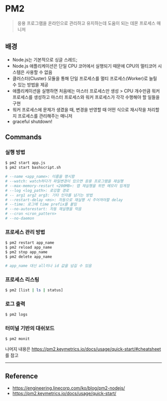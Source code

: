 # PM2

> 응용 프로그램을 온라인으로 관리하고 유지하는데 도움이 되는 데몬 프로세스 매니저

## 배경
- Node.js는 기본적으로 싱글 스레드;
- Node.js 애플리케이션은 단일 CPU 코어에서 실행되기 때문에 CPU의 멀티코어 시스템은 사용할 수 없음
- 클러스터(Cluster) 모듈을 통해 단일 프로세스를 멀티 프로세스(Worker)로 늘릴 수 있는 방법을 제공
- 애플리케이션을 실행하면 처음에는 마스터 프로세스만 생성 > CPU 개수만큼 워커 프로세스를 생성하고 마스터 프로세스와 워커 프로세스가 각각 수행해야 할 일들을 구현
- 워커 프로세스에 문제가 생겼을 때, 변경을 반영할 때 어떤 식으로 재시작을 처리할지 프로세스를 관리해주는 매니저
- graceful shutdown!

## Commands

### 실행 방법
``` bash
$ pm2 start app.js 
$ pm2 start bashscript.sh

# --name <app_name>: 이름을 명시함
# --watch: watch하다가 파일변경이 있으면 응용 프로그램을 재실행
# --max-memory-restart <200MB>: 앱 재실행을 위한 메모리 임계점
# --log <log_path>: 로깅할 경로
# -- arg1 arg2 arg3: 기타 인자를 넘기는 방법
# --restart-delay <ms>: 자동으로 재실행 시 주어져야할 delay
# --time: 로그에 time prefix를 붙임
# --no-autorestart: 자동 재실행을 막음
# --cron <cron_pattern>
# --no-daemon
```

### 프로세스 관리 방법
``` bash
$ pm2 restart app_name
$ pm2 reload app_name
$ pm2 stop app_name
$ pm2 delete app_name

# app_name 대신 all이나 id 값을 넘길 수 있음
```

### 프로세스 리스팅
```bash
$ pm2 [list | ls | status]
```

### 로그 출력
```bash
$ pm2 logs
```

### 터미널 기반의 대쉬보드
```bash
$ pm2 monit
```

나머지 내용은 https://pm2.keymetrics.io/docs/usage/quick-start/#cheatsheet 를 참고

---
## Reference
- https://engineering.linecorp.com/ko/blog/pm2-nodejs/
- https://pm2.keymetrics.io/docs/usage/quick-start/
